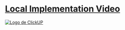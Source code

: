 # [Local Implementation Video](https://www.ejemplo.com)
[![Logo de ClickUP](https://mma.prnewswire.com/media/1195692/ClickUP_Logo.jpg?p=facebook)](https://www.ejemplo.com)

